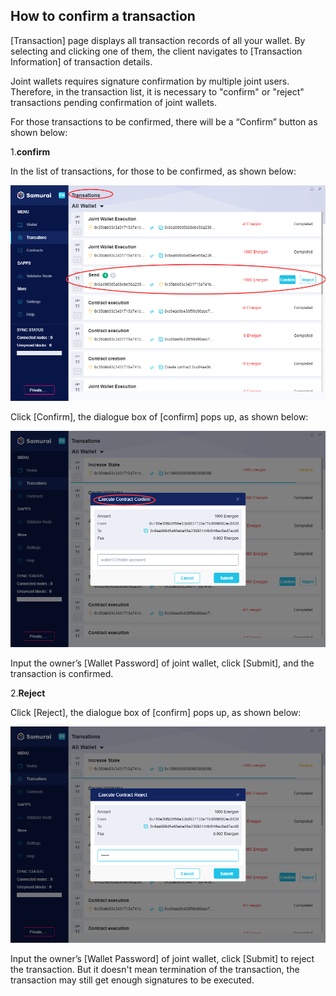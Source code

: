 
## How to confirm a transaction

[Transaction] page displays all transaction records of all your wallet. By selecting and clicking one of them, the client navigates to [Transaction Information] of transaction details.

Joint wallets requires signature confirmation by multiple joint users. Therefore, in the transaction list, it is necessary to "confirm" or "reject" transactions pending confirmation of joint wallets.

For those transactions to be confirmed, there will be a “Confirm” button as shown below:

1.**confirm**

In the list of transactions, for those to be confirmed, as shown below:

![Image text](image/Transactions_confirm.png)

Click [Confirm], the dialogue box of [confirm] pops up, as shown below:

![Image text](image/Execute_contract_Swallet_confirm.png)

Input the owner’s [Wallet Password] of joint wallet, click [Submit], and the transaction is confirmed.

2.**Reject**

Click [Reject],  the dialogue box of [confirm] pops up, as shown below:

![Image text](image/Execute_contract_Swallet_reject.png)

Input the owner’s [Wallet Password] of joint wallet, click [Submit] to reject the transaction. But it doesn't mean termination of the transaction, the transaction may still get enough signatures to be executed. 


